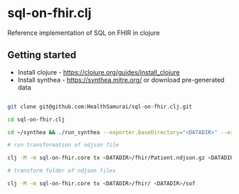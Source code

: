 # sql-on-fhir.clj

Reference implementation of SQL on FHIR in clojure


## Getting started

* Install clojure - https://clojure.org/guides/install_clojure
* Install synthea - https://synthea.mitre.org/ or download pre-generated data

```bash

git clone git@github.com:HealthSamurai/sql-on-fhir.clj.git

cd sql-on-fhir.clj

cd ~/synthea && ./run_synthea --exporter.baseDirectory="<DATADIR>" --exporter.fhir.bulk_data=true -p 100

# run transformation of ndjson file

clj -M -m sql-on-fhir.core tx <DATADIR>/fhir/Patient.ndjson.gz <DATADIR>/sof/Patient.ndjson.gz

# transform folder of ndjson files

clj -M -m sql-on-fhir.core tx <DATADIR>/fhir/ <DATADIR>/sof


```
